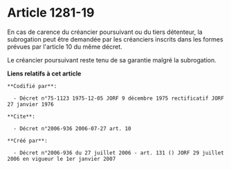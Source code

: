 # Article 1281-19

En cas de carence du créancier poursuivant ou du tiers détenteur, la subrogation peut être demandée par les créanciers
inscrits dans les formes prévues par l'article 10 du même décret.

Le créancier poursuivant reste tenu de sa garantie malgré la subrogation.

**Liens relatifs à cet article**

	**Codifié par**:

	  - Décret n°75-1123 1975-12-05 JORF 9 décembre 1975 rectificatif JORF 27 janvier 1976

	**Cite**:

	  - Décret n°2006-936 2006-07-27 art. 10

	**Créé par**:

	  - Décret n°2006-936 du 27 juillet 2006 - art. 131 () JORF 29 juillet 2006 en vigueur le 1er janvier 2007
